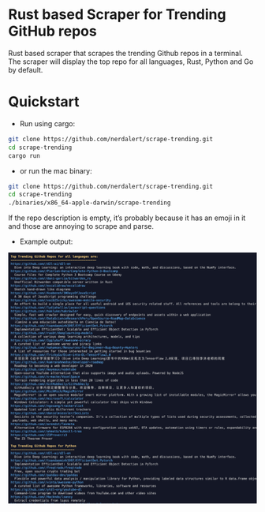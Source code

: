 # Rust based Scraper for Trending GitHub repos

Rust based scraper that scrapes the trending Github repos in a terminal. The scraper will display the top repo for all languages, Rust, Python and Go by default.


# Quickstart

- Run using cargo:

```sh
git clone https://github.com/nerdalert/scrape-trending.git
cd scrape-trending
cargo run
```

- or run the mac binary:

```sh
git clone https://github.com/nerdalert/scrape-trending.git
cd scrape-trending
./binaries/x86_64-apple-darwin/scrape-trending
```

If the repo description is empty, it’s probably because it has an emoji in it and those are annoying to scrape and parse.

- Example output:

![](./image/scrape_output.png)